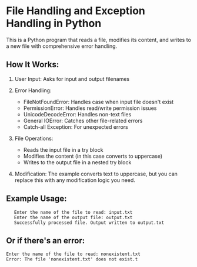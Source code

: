 # File Handling and Exception Handling in Python
This is a Python program that reads a file, modifies its content, and writes to a new file with comprehensive error handling.

## How It Works:
1. User Input: Asks for input and output filenames

2. Error Handling:
   - FileNotFoundError: Handles case when input file doesn't exist
   - PermissionError: Handles read/write permission issues
   - UnicodeDecodeError: Handles non-text files
   - General IOError: Catches other file-related errors
   - Catch-all Exception: For unexpected errors

3. File Operations:
   - Reads the input file in a try block
   - Modifies the content (in this case converts to uppercase)
   - Writes to the output file in a nested try block

4. Modification: The example converts text to uppercase, but you can replace this with any modification logic you need.

## Example Usage:
 ```
    Enter the name of the file to read: input.txt
    Enter the name of the output file: output.txt
    Successfully processed file. Output written to output.txt
 ```
## Or if there's an error:
 ```
Enter the name of the file to read: nonexistent.txt
Error: The file 'nonexistent.txt' does not exist.t
 ```
